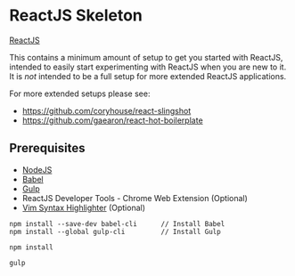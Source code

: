 # ReactJS Skeleton
[ReactJS](https://facebook.github.io/react/index.html)

This contains a minimum amount of setup to get you started with ReactJS, intended to easily start experimenting with ReactJS when you are new to it. It is *not* intended to be a full setup for more extended ReactJS applications.

For more extended setups please see:

* https://github.com/coryhouse/react-slingshot
* https://github.com/gaearon/react-hot-boilerplate

## Prerequisites
* [NodeJS](https://nodejs.org/en/)
* [Babel](http://babeljs.io/)
* [Gulp](http://babeljs.io/)
* ReactJS Developer Tools - Chrome Web Extension (Optional)
* [Vim Syntax Highlighter](https://github.com/mxw/vim-jsx) (Optional)


```
npm install --save-dev babel-cli      // Install Babel
npm install --global gulp-cli         // Install Gulp

npm install

gulp
```
